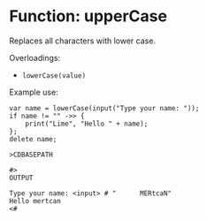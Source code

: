 # Function: upperCase

Replaces all characters with lower case.

Overloadings:
+ ``lowerCase(value)``

Example use:
```
var name = lowerCase(input("Type your name: "));
if name != "" ->> {
    print("Lime", "Hello " + name);
};
delete name;

>CDBASEPATH

#>
OUTPUT

Type your name: <input> # "      MERtcaN"
Hello mertcan
<#
```
